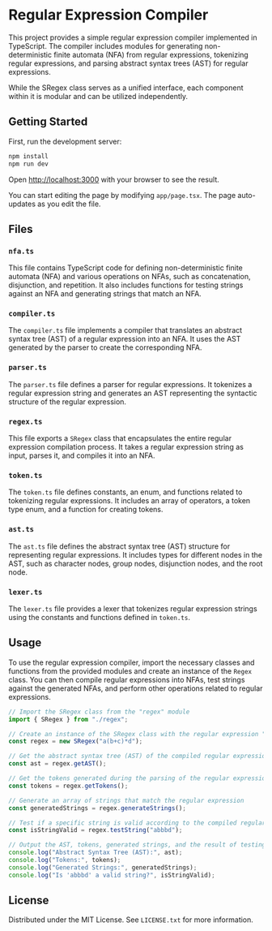 # Regular Expression Compiler

This project provides a simple regular expression compiler implemented in TypeScript. The compiler includes modules for generating non-deterministic finite automata (NFA) from regular expressions, tokenizing regular expressions, and parsing abstract syntax trees (AST) for regular expressions.

While the SRegex class serves as a unified interface, each component within it is modular and can be utilized independently.

## Getting Started

First, run the development server:

```bash
npm install
npm run dev
```

Open [http://localhost:3000](http://localhost:3000) with your browser to see the result.

You can start editing the page by modifying `app/page.tsx`. The page auto-updates as you edit the file.

## Files

### `nfa.ts`

This file contains TypeScript code for defining non-deterministic finite automata (NFA) and various operations on NFAs, such as concatenation, disjunction, and repetition. It also includes functions for testing strings against an NFA and generating strings that match an NFA.

### `compiler.ts`

The `compiler.ts` file implements a compiler that translates an abstract syntax tree (AST) of a regular expression into an NFA. It uses the AST generated by the parser to create the corresponding NFA.

### `parser.ts`

The `parser.ts` file defines a parser for regular expressions. It tokenizes a regular expression string and generates an AST representing the syntactic structure of the regular expression.

### `regex.ts`

This file exports a `SRegex` class that encapsulates the entire regular expression compilation process. It takes a regular expression string as input, parses it, and compiles it into an NFA.

### `token.ts`

The `token.ts` file defines constants, an enum, and functions related to tokenizing regular expressions. It includes an array of operators, a token type enum, and a function for creating tokens.

### `ast.ts`

The `ast.ts` file defines the abstract syntax tree (AST) structure for representing regular expressions. It includes types for different nodes in the AST, such as character nodes, group nodes, disjunction nodes, and the root node.

### `lexer.ts`

The `lexer.ts` file provides a lexer that tokenizes regular expression strings using the constants and functions defined in `token.ts`.

## Usage

To use the regular expression compiler, import the necessary classes and functions from the provided modules and create an instance of the `Regex` class. You can then compile regular expressions into NFAs, test strings against the generated NFAs, and perform other operations related to regular expressions.

```typescript
// Import the SRegex class from the "regex" module
import { SRegex } from "./regex";

// Create an instance of the SRegex class with the regular expression "a(b+c)*d"
const regex = new SRegex("a(b+c)*d");

// Get the abstract syntax tree (AST) of the compiled regular expression
const ast = regex.getAST();

// Get the tokens generated during the parsing of the regular expression
const tokens = regex.getTokens();

// Generate an array of strings that match the regular expression
const generatedStrings = regex.generateStrings();

// Test if a specific string is valid according to the compiled regular expression
const isStringValid = regex.testString("abbbd");

// Output the AST, tokens, generated strings, and the result of testing a string
console.log("Abstract Syntax Tree (AST):", ast);
console.log("Tokens:", tokens);
console.log("Generated Strings:", generatedStrings);
console.log("Is 'abbbd' a valid string?", isStringValid);
```

## License

Distributed under the MIT License. See `LICENSE.txt` for more information.

